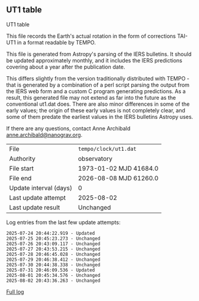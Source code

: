 
## UT1 table

UT1 table

This file records the Earth's actual rotation in the form of
corrections TAI-UT1 in a format readable by TEMPO.

This file is generated from Astropy's parsing of the IERS
bulletins. It should be updated approximately monthly, and it
includes the IERS predictions covering about a year after the
publication date.

This differs slightly from the version traditionally distributed
with TEMPO - that is generated by a combination of a perl script
parsing the output from the IERS web form and a custom C program
generating predictions. As a result, this generated file may not
extend as far into the future as the conventional ut1.dat does.
There are also minor differences in some of the early values; the
origin of these early values is not completely clear, and some of
them predate the earliest values in the IERS bulletins Astropy uses.

If there are any questions, contact Anne Archibald
<anne.archibald@nanograv.org>.

|     |     |
|:--- |:--- |
| File | `tempo/clock/ut1.dat` |
| Authority | observatory |
| File start | 1973-01-02 MJD 41684.0 |
| File end | 2026-08-08 MJD 61260.0 |
| Update interval (days) | 0 |
| Last update attempt | 2025-08-02 |
| Last update result | Unchanged |

Log entries from the last few update attempts:
```
2025-07-24 20:44:22.919 - Updated
2025-07-25 20:45:23.273 - Unchanged
2025-07-26 20:43:09.117 - Unchanged
2025-07-27 20:43:53.215 - Unchanged
2025-07-28 20:46:45.028 - Unchanged
2025-07-29 20:46:38.412 - Unchanged
2025-07-30 20:44:38.338 - Unchanged
2025-07-31 20:46:09.536 - Updated
2025-08-01 20:45:34.576 - Unchanged
2025-08-02 20:43:36.263 - Unchanged
```
[Full log](https://raw.githubusercontent.com/ipta/pulsar-clock-corrections/main/log/tempo/clock/ut1.dat.log)
